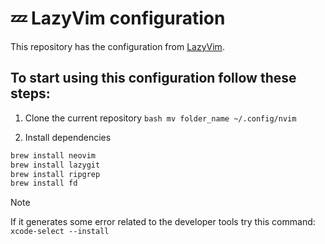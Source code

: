 # 💤 LazyVim configuration 

This repository has the configuration from [LazyVim](https://github.com/LazyVim/LazyVim).

## To start using this configuration follow these steps:

1. Clone the current repository
  ```bash mv folder_name ~/.config/nvim ```

2. Install dependencies
```bash
brew install neovim
brew install lazygit
brew install ripgrep
brew install fd
```

> [!NOTE]
> If it generates some error related to the developer tools try this command: ` xcode-select --install `



